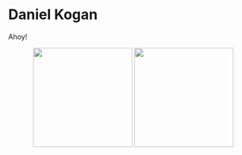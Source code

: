 # Daniel Kogan

Ahoy!


<div align="center" class="float">
	<img height="200" src="https://github-readme-stats.vercel.app/api?username=daminals&count_private=true&show_icons=true">
	<img height="200" src="https://github-readme-stats.vercel.app/api/top-langs/?username=daminals&langs_count=7)">
</div>

